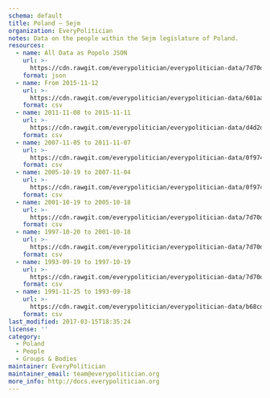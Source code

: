 ```yaml
---
schema: default
title: Poland — Sejm
organization: EveryPolitician
notes: Data on the people within the Sejm legislature of Poland.
resources:
  - name: All Data as Popolo JSON
    url: >-
      https://cdn.rawgit.com/everypolitician/everypolitician-data/7d70d8a40d6b493f8f44b11466a54c6bd2176a6c/data/Poland/Sejm/ep-popolo-v1.0.json
    format: json
  - name: From 2015-11-12
    url: >-
      https://cdn.rawgit.com/everypolitician/everypolitician-data/601aaecc80b12488580836f6580692c554e8db43/data/Poland/Sejm/term-8.csv
    format: csv
  - name: 2011-11-08 to 2015-11-11
    url: >-
      https://cdn.rawgit.com/everypolitician/everypolitician-data/d4d2db5310712103649a83d03173a4cfa30217de/data/Poland/Sejm/term-7.csv
    format: csv
  - name: 2007-11-05 to 2011-11-07
    url: >-
      https://cdn.rawgit.com/everypolitician/everypolitician-data/0f9741e48fd94ed6602915109beeb2ba858dae6a/data/Poland/Sejm/term-6.csv
    format: csv
  - name: 2005-10-19 to 2007-11-04
    url: >-
      https://cdn.rawgit.com/everypolitician/everypolitician-data/0f9741e48fd94ed6602915109beeb2ba858dae6a/data/Poland/Sejm/term-5.csv
    format: csv
  - name: 2001-10-19 to 2005-10-18
    url: >-
      https://cdn.rawgit.com/everypolitician/everypolitician-data/7d70d8a40d6b493f8f44b11466a54c6bd2176a6c/data/Poland/Sejm/term-4.csv
    format: csv
  - name: 1997-10-20 to 2001-10-18
    url: >-
      https://cdn.rawgit.com/everypolitician/everypolitician-data/7d70d8a40d6b493f8f44b11466a54c6bd2176a6c/data/Poland/Sejm/term-3.csv
    format: csv
  - name: 1993-09-19 to 1997-10-19
    url: >-
      https://cdn.rawgit.com/everypolitician/everypolitician-data/7d70d8a40d6b493f8f44b11466a54c6bd2176a6c/data/Poland/Sejm/term-2.csv
    format: csv
  - name: 1991-11-25 to 1993-09-18
    url: >-
      https://cdn.rawgit.com/everypolitician/everypolitician-data/b68cde20af3f54789727d0d891cdef294834ab47/data/Poland/Sejm/term-1.csv
    format: csv
last_modified: 2017-03-15T18:35:24
license: ''
category:
  - Poland
  - People
  - Groups & Bodies
maintainer: EveryPolitician
maintainer_email: team@everypolitician.org
more_info: http://docs.everypolitician.org
---
```

